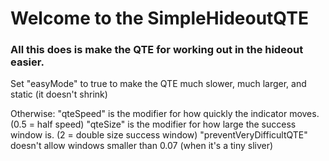 # Welcome to the SimpleHideoutQTE

### All this does is make the QTE for working out in the hideout easier.

Set "easyMode" to true to make the QTE much slower, much larger, and static (it doesn't shrink)

Otherwise:
"qteSpeed" is the modifier for how quickly the indicator moves. (0.5 = half speed)
"qteSize" is the modifier for how large the success window is. (2 = double size success window)
"preventVeryDifficultQTE" doesn't allow windows smaller than 0.07 (when it's a tiny sliver)
